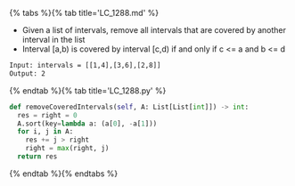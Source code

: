 {% tabs %}{% tab title='LC_1288.md' %}

* Given a list of intervals, remove all intervals that are covered by another interval in the list
* Interval [a,b) is covered by interval [c,d) if and only if c <= a and b <= d

```txt
Input: intervals = [[1,4],[3,6],[2,8]]
Output: 2
```

{% endtab %}{% tab title='LC_1288.py' %}

```py
def removeCoveredIntervals(self, A: List[List[int]]) -> int:
  res = right = 0
  A.sort(key=lambda a: (a[0], -a[1]))
  for i, j in A:
    res += j > right
    right = max(right, j)
  return res
```

{% endtab %}{% endtabs %}

